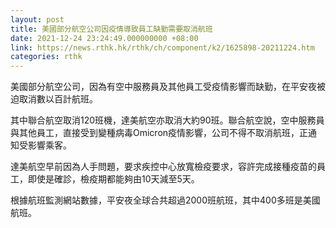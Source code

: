 ```yaml
---
layout: post
title: 美國部分航空公司因疫情導致員工缺勤需要取消航班
date: 2021-12-24 23:24:49.000000000 +08:00
link: https://news.rthk.hk/rthk/ch/component/k2/1625898-20211224.htm
categories: rthk
---
```


美國部分航空公司，因為有空中服務員及其他員工受疫情影響而缺勤，在平安夜被迫取消數以百計航班。

其中聯合航空取消120班機，達美航空亦取消大約90班。聯合航空說，空中服務員與其他員工，直接受到變種病毒Omicron疫情影響，公司不得不取消航班，正通知受影響乘客。

達美航空早前因為人手問題，要求疾控中心放寬檢疫要求，容許完成接種疫苗的員工，即使是確診，檢疫期都能夠由10天減至5天。

根據航班監測網站數據，平安夜全球合共超過2000班航班，其中400多班是美國航班。
